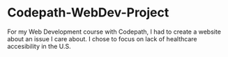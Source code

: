 # Codepath-WebDev-Project

For my Web Development course with Codepath, I had to create a website about an issue I care about. I chose to focus on lack of healthcare accesibility in the U.S. 
